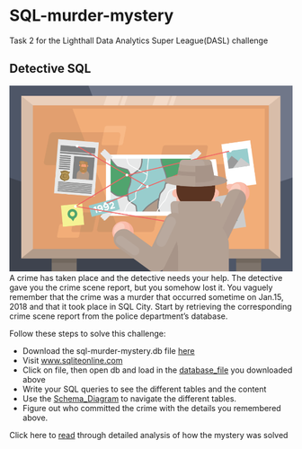 # SQL-murder-mystery
Task 2 for the Lighthall Data Analytics Super League(DASL) challenge
## Detective SQL
![detect](https://github.com/panndda/SQL-murder-mystery/blob/main/New%20folder/1111.PNG)
A crime has taken place and the detective needs your help. The detective gave you the crime scene report, but you somehow lost it. You vaguely remember that the crime was a murder that occurred sometime on Jan.15, 2018 and that it took place in SQL City. Start by retrieving the corresponding crime scene report from the police department’s database.

Follow these steps to solve this challenge:

* Download the sql-murder-mystery.db file [here](https://drive.google.com/drive/folders/1SLlSSzIqhu9m4p8HmoJYjn5X_GTYdDsf?usp=share_link)
* Visit www.sqliteonline.com
* Click on file, then open db and load in the [database_file](https://github.com/panndda/SQL-murder-mystery/tree/main/Database%20and%20Schema) you downloaded above
* Write your SQL queries to see the different tables and the content
* Use the [Schema_Diagram](https://github.com/panndda/SQL-murder-mystery/blob/main/Database%20and%20Schema/schema.png) to navigate the different tables.
* Figure out who committed the crime with the details you remembered above.

Click here to [read](https://github.com/panndda/SQL-murder-mystery/blob/main/Detective%20SQL.md) through detailed analysis of how the mystery was solved
